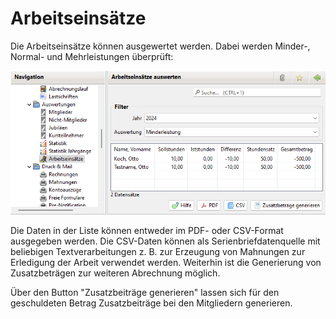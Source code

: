 # Arbeitseinsätze

Die Arbeitseinsätze können ausgewertet werden. Dabei werden Minder-, Normal- und Mehrleistungen überprüft:

![](<../../../allgemeine-funktionen/auswertungen/img/ArbeitsEinsaetzeView (1).png>)

Die Daten in der Liste können entweder im PDF- oder CSV-Format ausgegeben werden. Die CSV-Daten können als Serienbriefdatenquelle mit beliebigen Textverarbeitungen z. B. zur Erzeugung von Mahnungen zur Erledigung der Arbeit verwendet werden. Weiterhin ist die Generierung von Zusatzbeträgen zur weiteren Abrechnung möglich.

Über den Button "Zusatzbeiträge generieren" lassen sich für den geschuldeten Betrag Zusatzbeiträge bei den Mitgliedern generieren.
